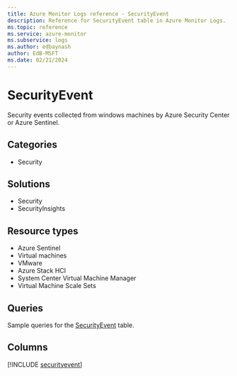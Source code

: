 ```yaml
---
title: Azure Monitor Logs reference - SecurityEvent
description: Reference for SecurityEvent table in Azure Monitor Logs.
ms.topic: reference
ms.service: azure-monitor
ms.subservice: logs
ms.author: edbaynash
author: EdB-MSFT
ms.date: 02/21/2024
---
```


# SecurityEvent

Security events collected from windows machines by Azure Security Center or Azure Sentinel.


## Categories

- Security

## Solutions

- Security
- SecurityInsights

## Resource types

- Azure Sentinel
- Virtual machines
- VMware
- Azure Stack HCI
- System Center Virtual Machine Manager
- Virtual Machine Scale Sets

## Queries

 Sample queries for the [SecurityEvent](/azure/azure-monitor/reference/queries/securityevent) table.


## Columns
  
[!INCLUDE [securityevent](.././tables/includes/securityevent-include.md)]

